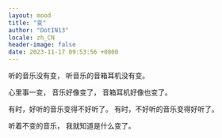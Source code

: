 ```yaml
---
layout: mood
title: "变"
author: "DotIN13"
locale: zh_CN
header-image: false
date: 2023-11-17 09:53:56 +0800
---
```


听的音乐没有变，
听音乐的音箱耳机没有变。

心里事一变，
音乐好像变了，
音箱耳机好像也变了。

有时，好听的音乐变得不好听了。
有时，不好听的音乐变得好听了。

听着不变的音乐，
我就知道是什么变了。
